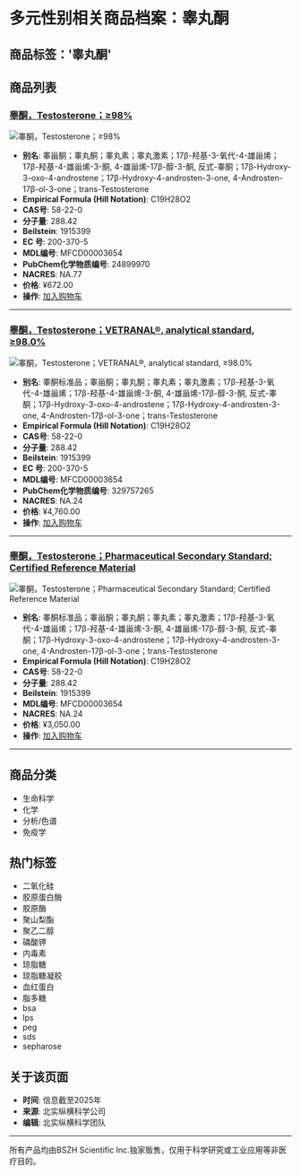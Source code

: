 # 多元性别相关商品档案：睾丸酮

## 商品标签：'睾丸酮'

## 商品列表

### [睾酮，Testosterone；≥98%](https://www.bszh.cn/%E7%9D%BE%E9%85%AEtestosterone-%E7%9D%BE%E4%B8%B8%E7%B4%A0-%E7%9D%BE%E7%94%BE%E9%85%AE98)
![睾酮，Testosterone；≥98%](https://www.bszh.cn/images/thumbs/0001013_testosterone98_415.png)
- **别名**: 睾甾酮；睾丸酮；睾丸素；睾丸激素；17β-羟基-3-氧代-4-雄甾烯；17β-羟基-4-雄甾烯-3-酮, 4-雄甾烯-17β-醇-3-酮, 反式-睾酮；17β-Hydroxy-3-oxo-4-androstene；17β-Hydroxy-4-androsten-3-one, 4-Androsten-17β-ol-3-one；trans-Testosterone
- **Empirical Formula (Hill Notation)**: C19H28O2 
- **CAS号**: 58-22-0 
- **分子量**: 288.42 
- **Beilstein**: 1915399 
- **EC 号**: 200-370-5 
- **MDL编号**: MFCD00003654 
- **PubChem化学物质编号**: 24899970 
- **NACRES**: NA.77 
- **价格**: ¥672.00
- **操作**: [加入购物车](https://www.bszh.cn/%E7%9D%BE%E9%85%AEtestosterone-%E7%9D%BE%E4%B8%B8%E7%B4%A0-%E7%9D%BE%E7%94%BE%E9%85%AE98)

---

### [睾酮，Testosterone；VETRANAL®, analytical standard, ≥98.0%](https://www.bszh.cn/%E7%9D%BE%E9%85%AEtestosteronevetranal-analytical-standard-980)
![睾酮，Testosterone；VETRANAL®, analytical standard, ≥98.0%](https://www.bszh.cn/images/thumbs/0015338_testosteronevetranal-analytical-standard-980_415.png)
- **别名**: 睾酮标准品；睾甾酮；睾丸酮；睾丸素；睾丸激素；17β-羟基-3-氧代-4-雄甾烯；17β-羟基-4-雄甾烯-3-酮, 4-雄甾烯-17β-醇-3-酮, 反式-睾酮；17β-Hydroxy-3-oxo-4-androstene；17β-Hydroxy-4-androsten-3-one, 4-Androsten-17β-ol-3-one；trans-Testosterone
- **Empirical Formula (Hill Notation)**: C19H28O2 
- **CAS号**: 58-22-0 
- **分子量**: 288.42 
- **Beilstein**: 1915399 
- **EC 号**: 200-370-5 
- **MDL编号**: MFCD00003654 
- **PubChem化学物质编号**: 329757265 
- **NACRES**: NA.24 
- **价格**: ¥4,760.00
- **操作**: [加入购物车](https://www.bszh.cn/%E7%9D%BE%E9%85%AEtestosteronevetranal-analytical-standard-980)

---

### [睾酮，Testosterone；Pharmaceutical Secondary Standard; Certified Reference Material](https://www.bszh.cn/%E7%9D%BE%E9%85%AEtestosteronepharmaceutical-secondary-standard-certified-reference-material)
![睾酮，Testosterone；Pharmaceutical Secondary Standard; Certified Reference Material](https://www.bszh.cn/images/thumbs/0015339_testosteronepharmaceutical-secondary-standard-certified-reference-material_415.png)
- **别名**: 睾酮标准品；睾甾酮；睾丸酮；睾丸素；睾丸激素；17β-羟基-3-氧代-4-雄甾烯；17β-羟基-4-雄甾烯-3-酮, 4-雄甾烯-17β-醇-3-酮, 反式-睾酮；17β-Hydroxy-3-oxo-4-androstene；17β-Hydroxy-4-androsten-3-one, 4-Androsten-17β-ol-3-one；trans-Testosterone
- **Empirical Formula (Hill Notation)**: C19H28O2 
- **CAS号**: 58-22-0 
- **分子量**: 288.42 
- **Beilstein**: 1915399 
- **MDL编号**: MFCD00003654 
- **NACRES**: NA.24 
- **价格**: ¥3,050.00
- **操作**: [加入购物车](https://www.bszh.cn/%E7%9D%BE%E9%85%AEtestosteronepharmaceutical-secondary-standard-certified-reference-material)

---

## 商品分类
- 生命科学
- 化学
- 分析/色谱
- 免疫学

## 热门标签
- 二氧化硅
- 胶原蛋白酶
- 胶原酶
- 聚山梨酯
- 聚乙二醇
- 磷酸钾
- 内毒素
- 琼脂糖
- 琼脂糖凝胶
- 血红蛋白
- 脂多糖
- bsa
- lps
- peg
- sds
- sepharose

## 关于该页面
- **时间**: 信息截至2025年
- **来源**: 北实纵横科学公司
- **编辑**: 北实纵横科学团队

---

所有产品均由BSZH Scientific Inc.独家贩售，仅用于科学研究或工业应用等非医疗目的。